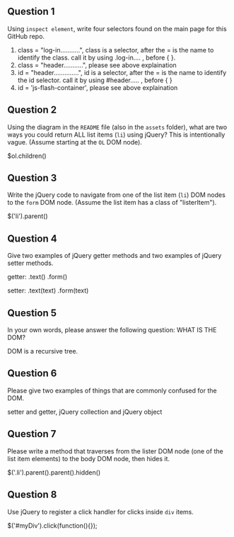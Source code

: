 ## Question 1

Using `inspect element`, write four selectors found on the main page for this GitHub repo.

<!-- your answer starts here -->
1) class = "log-in...........", class is a selector, after the = is the name to identify the class. call it by using .log-in.... , before { }.
2) class = "header...........", please see above explaination
3) id = "header..............", id is a selector, after the = is the name to identify the id selector. call it by using #header..... , before { }
4) id = 'js-flash-container', please see above explaination
<!-- your answer ends here -->

## Question 2

Using the diagram in the `README` file (also in the `assets` folder), what are two ways
you could return ALL list items (`li`) using jQuery? This is intentionally vague. (Assume starting at the `OL` DOM node).

<!-- your answer starts here -->
$ol.children()
<!-- your answer ends here -->

## Question 3

Write the jQuery code to navigate from one of the list item (`li`) DOM nodes to the `form`
DOM node. (Assume the list item has a class of "listerItem").

<!-- your answer starts here -->
$('li').parent()
<!-- your answer ends here -->

## Question 4

Give two examples of jQuery getter methods and two examples of jQuery setter methods.

<!-- your answer starts here -->
getter: .text()
       .form()

setter: .text(text)
        .form(text)
<!-- your answer ends here -->

## Question 5

In your own words, please answer the following question: WHAT IS THE DOM?

<!-- your answer starts here -->
DOM is a recursive tree.
<!-- your answer ends here -->

## Question 6

Please give two examples of things that are commonly confused for the DOM.

<!-- your answer starts here -->
setter and getter, jQuery collection and jQuery object
<!-- your answer ends here -->

## Question 7

Please write a method that traverses from the lister DOM node (one of the list
item elements) to the body DOM node, then hides it.

<!-- your answer starts here -->
$('.li').parent().parent().hidden()
<!-- your answer ends here -->

## Question 8

Use jQuery to register a click handler for clicks inside `div` items.

<!-- your answer starts here -->
$('#myDiv').click(function(){});
<!-- your answer ends here -->

